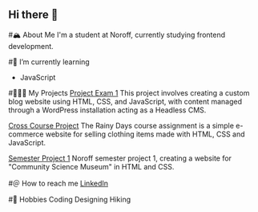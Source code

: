 ## Hi there 👋

#🏔️ About Me
I'm a student at Noroff, currently studying frontend development.

#🌱 I’m currently learning
- JavaScript

#👨🏼‍💻 My Projects
[Project Exam 1](https://github.com/Noroff-FEU-Assignments/project-exam-1-SanderNilsen)
This project involves creating a custom blog website using HTML, CSS, and JavaScript, with content managed through a WordPress installation acting as a Headless CMS.

[Cross Course Project](https://github.com/SanderNilsen/RainyDays)
The Rainy Days course assignment is a simple e-commerce website for selling clothing items made with HTML, CSS and JavaScript.

[Semester Project 1](https://github.com/SanderNilsen/Semester-Project-1)
Noroff semester project 1, creating a website for "Community Science Museum" in HTML and CSS.

#＠ How to reach me
[LinkedIn](https://www.linkedin.com/in/sandernilsen/)

#🥾 Hobbies
Coding
Designing
Hiking
